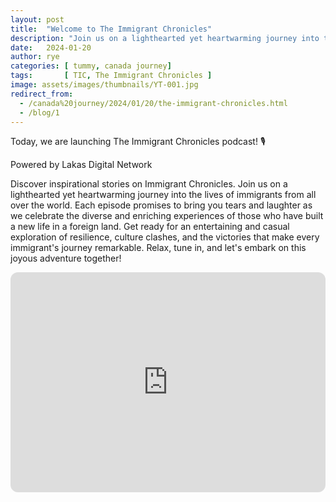 ```yaml
---
layout: post
title:  "Welcome to The Immigrant Chronicles"
description: "Join us on a lighthearted yet heartwarming journey into the lives of immigrants from all over the world."
date:   2024-01-20 
author: rye
categories: [ tummy, canada journey]
tags:       [ TIC, The Immigrant Chronicles ]
image: assets/images/thumbnails/YT-001.jpg
redirect_from:
  - /canada%20journey/2024/01/20/the-immigrant-chronicles.html
  - /blog/1
---
```


Today, we are launching The Immigrant Chronicles podcast! 🎙️

Powered by Lakas Digital Network

Discover inspirational stories on Immigrant Chronicles. Join us on a lighthearted yet heartwarming journey into the lives of immigrants from all over the world. Each episode promises to bring you tears and laughter as we celebrate the diverse and enriching experiences of those who have built a new life in a foreign land. Get ready for an entertaining and casual exploration of resilience, culture clashes, and the victories that make every immigrant's journey remarkable. Relax, tune in, and let's embark on this joyous adventure together!


<iframe style="border-radius:12px" src="https://open.spotify.com/embed/episode/5CBgRuqL5hiH0dkydVhSRd?utm_source=generator" width="100%" height="352" frameBorder="0" allowfullscreen="" allow="autoplay; clipboard-write; encrypted-media; fullscreen; picture-in-picture" loading="lazy"></iframe>